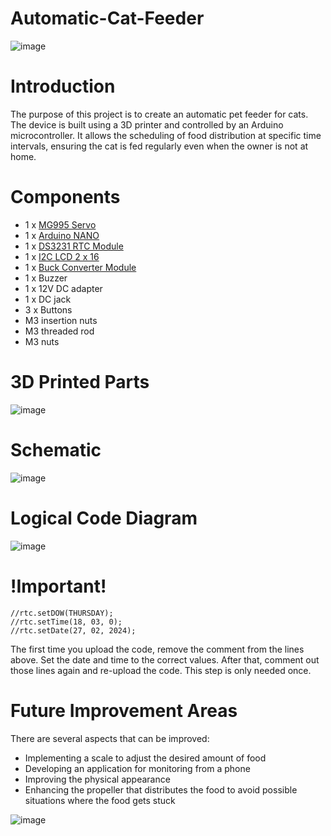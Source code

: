 # Automatic-Cat-Feeder
![image](https://github.com/user-attachments/assets/356bdb61-3e9a-473a-82d0-7b36fbde27ca)

# Introduction
The purpose of this project is to create an automatic pet feeder for cats. The device is built using a 3D printer and controlled by an Arduino microcontroller.
It allows the scheduling of food distribution at specific time intervals, ensuring the cat is fed regularly even when the owner is not at home.

# Components
* 1 x [MG995 Servo](https://www.robofun.ro/mecanice/servomotor-mg995.html)
* 1 x [Arduino NANO](https://store.arduino.cc/en-ro/products/arduino-nano?srsltid=AfmBOooZLFNVh-QeebxxlZAbhJjiAb6UiYyRmgVN_jURxY13lN-8jbhI)
* 1 x [DS3231 RTC Module](https://www.robofun.ro/ds3231-at24c32-iic-module-precision-rtc-module-with-cr2032-battery.html?gad_source=1&gclid=CjwKCAiAlPu9BhAjEiwA5NDSA9EO8z1ZhSsO7Z9mz9YH0nfmmMEbSWrl4xg6iNz1qRcp1VvrmFTIOBoCKOwQAvD_BwE)
* 1 x [I2C LCD 2 x 16](https://www.bitmi.ro/ecran-lcd1602-cu-modul-i2c-iic-10487.html?gad_source=1&gclid=CjwKCAiAlPu9BhAjEiwA5NDSAzAMmp3bmllEWw8EKrQmoRlt1wxjWHfQRoBsTwnhXWZT21BFgPU8QBoCAUkQAvD_BwE)
* 1 x [Buck Converter Module](https://www.sigmanortec.ro/Modul-coborator-tensiune-reglabil-cu-display-LM2596-p134561747?gad_source=1&gclid=CjwKCAiAlPu9BhAjEiwA5NDSA1tTPUx6nSX5OQMMyxlXF5Oy4z7pqTOBUvOZMe9UqCONQocX1JpGvxoCxb4QAvD_BwE)
* 1 x Buzzer
* 1 x 12V DC adapter
* 1 x DC jack
* 3 x Buttons
* M3 insertion nuts
* M3 threaded rod
* M3 nuts

# 3D Printed Parts
![image](https://github.com/user-attachments/assets/fb4fd157-a7c8-4c94-b133-330533d8080e)


# Schematic
![image](https://github.com/user-attachments/assets/320997e0-1239-4d9a-be81-126231bc5b23)

# Logical Code Diagram 
![image](https://github.com/user-attachments/assets/c7fe2ac7-7507-428b-8bd3-0481d96cac1b)

# !Important!
    //rtc.setDOW(THURSDAY);            
    //rtc.setTime(18, 03, 0);         
    //rtc.setDate(27, 02, 2024);      
The first time you upload the code, remove the comment from the lines above. Set the date and time to the correct values. After that, comment out those lines again and re-upload the code. This step is only needed once.

# Future Improvement Areas
There are several aspects that can be improved:
* Implementing a scale to adjust the desired amount of food
* Developing an application for monitoring from a phone
* Improving the physical appearance
* Enhancing the propeller that distributes the food to avoid possible situations where the food gets stuck



![image](https://github.com/user-attachments/assets/8db4eeb1-7b00-4333-a6cc-033c8526cac4)
